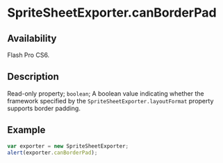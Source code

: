 # SpriteSheetExporter.canBorderPad

## Availability

Flash Pro CS6.

## Description

Read-only property; `boolean`; A boolean value indicating whether the framework specified by the `SpriteSheetExporter.layoutFormat` property supports border padding.

## Example

```javascript
var exporter = new SpriteSheetExporter;
alert(exporter.canBorderPad);
```
